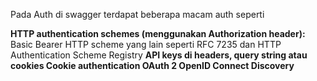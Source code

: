 Pada Auth di swagger terdapat beberapa macam auth seperti

**HTTP authentication schemes (menggunakan Authorization header):**
Basic
Bearer
HTTP scheme yang lain seperti RFC 7235 dan HTTP Authentication Scheme Registry
**API keys di headers, query string atau cookies
Cookie authentication
OAuth 2
OpenID Connect Discovery**
